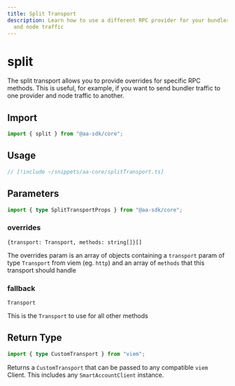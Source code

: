 ```yaml
---
title: Split Transport
description: Learn how to use a different RPC provider for your bundler traffic
  and node traffic
---
```


# split

The split transport allows you to provide overrides for specific RPC methods. This is useful, for example, if you want to send bundler traffic to one provider and node traffic to another.

## Import

```ts
import { split } from "@aa-sdk/core";
```

## Usage

```ts [splitTransport.ts]
// [!include ~/snippets/aa-core/splitTransport.ts]
```

## Parameters

```ts
import { type SplitTransportProps } from "@aa-sdk/core";
```

### overrides

`{transport: Transport, methods: string[]}[]`

The overrides param is an array of objects containing a `transport` param of type `Transport` from viem (eg. `http`) and an array of `methods` that this transport should handle

### fallback

`Transport`

This is the `Transport` to use for all other methods

## Return Type

```ts
import { type CustomTransport } from "viem";
```

Returns a `CustomTransport` that can be passed to any compatible `viem` Client. This includes any `SmartAccountClient` instance.
